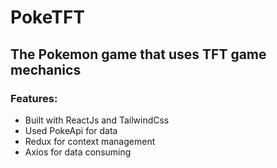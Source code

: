 # PokeTFT
## The Pokemon game that uses TFT game mechanics

### Features:
- Built with ReactJs and TailwindCss
- Used PokeApi for data 
- Redux for context management
- Axios for data consuming  